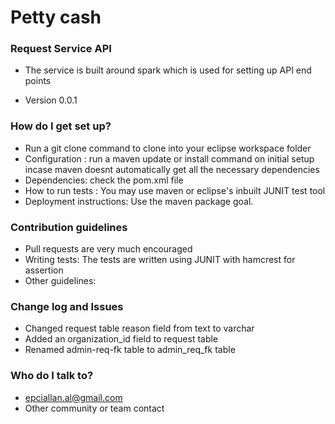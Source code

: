 # Petty cash #

### Request Service API  ###

* The service is built around spark which is used for setting up API end points

* Version 0.0.1

### How do I get set up? ###

* Run a git clone command to clone into your eclipse workspace folder
* Configuration : run a maven update or install command on initial setup incase maven doesnt automatically get all the necessary dependencies
* Dependencies: check the pom.xml file
* How to run tests : You may use maven or eclipse's inbuilt JUNIT test tool
* Deployment instructions: Use the maven package goal.

### Contribution guidelines ###

* Pull requests are very much encouraged
* Writing tests: The tests are written using JUNIT with hamcrest for assertion
* Other guidelines:

### Change log and Issues ###

* Changed request table reason field from text to varchar
* Added an organization_id field to request table
* Renamed admin-req-fk table to admin_req_fk table


### Who do I talk to? ###

* epciallan.al@gmail.com
* Other community or team contact